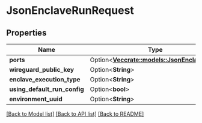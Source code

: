 # JsonEnclaveRunRequest

## Properties

Name | Type | Description | Notes
------------ | ------------- | ------------- | -------------
**ports** | Option<[**Vec<crate::models::JsonEnclavePort>**](json_EnclavePort.md)> |  | [optional]
**wireguard_public_key** | Option<**String**> |  | [optional]
**enclave_execution_type** | Option<**String**> |  | [optional]
**using_default_run_config** | Option<**bool**> |  | [optional]
**environment_uuid** | Option<**String**> |  | [optional]

[[Back to Model list]](../README.md#documentation-for-models) [[Back to API list]](../README.md#documentation-for-api-endpoints) [[Back to README]](../README.md)


